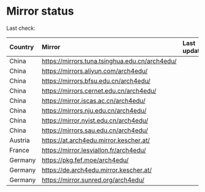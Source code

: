 <script src="./time.js"></script>
# Mirror status
Last check: <script type="text/javascript">localize(1724204029.1951098);</script>

|Country|Mirror|Last update|
|:------|:-----|:----------|
|China|https://mirrors.tuna.tsinghua.edu.cn/arch4edu/|<script type="text/javascript">localize(1724179006);</script>|
|China|https://mirrors.aliyun.com/arch4edu/|<script type="text/javascript">localize(1724179006);</script>|
|China|https://mirrors.bfsu.edu.cn/arch4edu/|<script type="text/javascript">localize(1724179006);</script>|
|China|https://mirrors.cernet.edu.cn/arch4edu/|<script type="text/javascript">localize(1724179006);</script>|
|China|https://mirror.iscas.ac.cn/arch4edu/|<script type="text/javascript">localize(1724179006);</script>|
|China|https://mirrors.nju.edu.cn/arch4edu/|<script type="text/javascript">localize(1724092759);</script>|
|China|https://mirror.nyist.edu.cn/arch4edu/|<script type="text/javascript">localize(1724136060);</script>|
|China|https://mirrors.sau.edu.cn/arch4edu/|<script type="text/javascript">localize(1724179006);</script>|
|Austria|https://at.arch4edu.mirror.kescher.at/|<script type="text/javascript">localize(1724179006);</script>|
|France|https://mirror.lesviallon.fr/arch4edu/|<script type="text/javascript">localize(1724179006);</script>|
|Germany|https://pkg.fef.moe/arch4edu/|<script type="text/javascript">localize(1724179006);</script>|
|Germany|https://de.arch4edu.mirror.kescher.at/|<script type="text/javascript">localize(1724179006);</script>|
|Germany|https://mirror.sunred.org/arch4edu/|<script type="text/javascript">localize(1724179006);</script>|

<script src="./tablefilter/tablefilter.js"></script>
<script src="./table.js"></script>